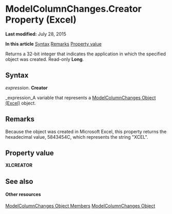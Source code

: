 
# ModelColumnChanges.Creator Property (Excel)

 **Last modified:** July 28, 2015

 **In this article**
 [Syntax](#sectionSection0)
 [Remarks](#sectionSection1)
 [Property value](#sectionSection2)


Returns a 32-bit integer that indicates the application in which the specified object was created. Read-only  **Long**.


## Syntax
<a name="sectionSection0"> </a>

 _expression_. **Creator**

 _expression_A variable that represents a  [ModelColumnChanges Object (Excel)](4789114d-6bc4-9cfe-dcca-9a9b04280871.md) object.


## Remarks
<a name="sectionSection1"> </a>

Because the object was created in Microsoft Excel, this property returns the hexadecimal value, 5843454C, which represents the string "XCEL".


## Property value
<a name="sectionSection2"> </a>

 **XLCREATOR**


## See also
<a name="sectionSection2"> </a>


#### Other resources


 [ModelColumnChanges Object Members](f5324b71-da79-2b8d-b293-7f4071204d6e.md)
 [ModelColumnChanges Object](4789114d-6bc4-9cfe-dcca-9a9b04280871.md)
